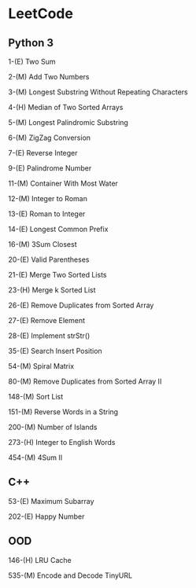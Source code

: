 # LeetCode

## Python 3
1-(E) Two Sum

2-(M) Add Two Numbers

3-(M) Longest Substring Without Repeating Characters

4-(H) Median of Two Sorted Arrays

5-(M) Longest Palindromic Substring

6-(M) ZigZag Conversion

7-(E) Reverse Integer

9-(E) Palindrome Number

11-(M) Container With Most Water

12-(M) Integer to Roman

13-(E) Roman to Integer

14-(E) Longest Common Prefix

16-(M) 3Sum Closest

20-(E) Valid Parentheses

21-(E) Merge Two Sorted Lists

23-(H) Merge k Sorted List

26-(E) Remove Duplicates from Sorted Array

27-(E) Remove Element

28-(E) Implement strStr()

35-(E) Search Insert Position

54-(M) Spiral Matrix

80-(M) Remove Duplicates from Sorted Array II

148-(M) Sort List

151-(M) Reverse Words in a String

200-(M) Number of Islands

273-(H) Integer to English Words

454-(M) 4Sum II


## C++
53-(E) Maximum Subarray

202-(E) Happy Number 

## OOD
146-(H) LRU Cache

535-(M) Encode and Decode TinyURL
